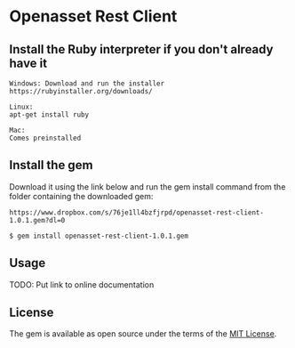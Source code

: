 # Openasset Rest Client

## Install the Ruby interpreter if you don't already have it

    Windows: Download and run the installer
    https://rubyinstaller.org/downloads/
    
    Linux:
    apt-get install ruby
    
    Mac:
    Comes preinstalled
    
## Install the gem

Download it using the link below and run the gem install command from the folder containing the downloaded gem:

    https://www.dropbox.com/s/76je1ll4bzfjrpd/openasset-rest-client-1.0.1.gem?dl=0
    
    $ gem install openasset-rest-client-1.0.1.gem

## Usage

TODO: Put link to online documentation


## License

The gem is available as open source under the terms of the [MIT License](http://opensource.org/licenses/MIT).

